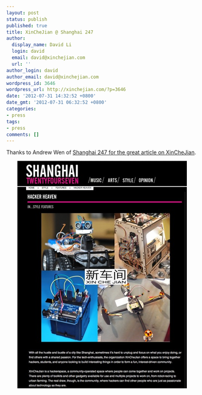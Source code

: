 ```yaml
---
layout: post
status: publish
published: true
title: XinCheJian @ Shanghai 247
author:
  display_name: David Li
  login: david
  email: david@xinchejian.com
  url: ''
author_login: david
author_email: david@xinchejian.com
wordpress_id: 3646
wordpress_url: http://xinchejian.com/?p=3646
date: '2012-07-31 14:32:52 +0800'
date_gmt: '2012-07-31 06:32:52 +0800'
categories:
- press
tags:
- press
comments: []
---
```

<p>Thanks to Andrew Wen of <a href="http://www.shanghai247.net/style/feature/hacker-heaven">Shanghai 247 for the great article on XinCheJian</a>. </p>
<p><a href="http://www.shanghai247.net/style/feature/hacker-heaven" target="_blank"><img style="display:block; margin-left:auto; margin-right:auto;" src="/uploads/2012/07/untitled1.jpg" alt="Untitled" title="untitled.jpg" border="0" width="447" height="600" /></a></p>
